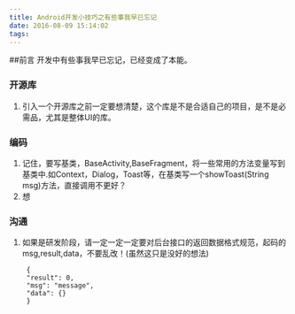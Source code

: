 ```yaml
---
title: Android开发小技巧之有些事我早已忘记
date: 2016-08-09 15:14:02
tags:
---
```


##前言
开发中有些事我早已忘记，已经变成了本能。

### 开源库
1. 引入一个开源库之前一定要想清楚，这个库是不是合适自己的项目，是不是必需品，尤其是整体UI的库。


### 编码
1. 记住，要写基类，BaseActivity,BaseFragment，将一些常用的方法变量写到基类中.如Context，Dialog，Toast等，在基类写一个showToast(String msg)方法，直接调用不更好？
2. 想


### 沟通
1. 如果是研发阶段，请一定一定一定要对后台接口的返回数据格式规范，起码的msg,result,data，不要乱改！(虽然这只是没好的想法)

		{
	    "result": 0,
	    "msg": "message",
	    "data": {}
		}